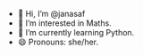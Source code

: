 - 👋 Hi, I’m @janasaf
- 👀 I’m interested in Maths.
- 🌱 I’m currently learning Python.
- 😄 Pronouns: she/her.

<!---
janasaf/janasaf is a ✨ special ✨ repository because its `README.md` (this file) appears on your GitHub profile.
You can click the Preview link to take a look at your changes.
--->
